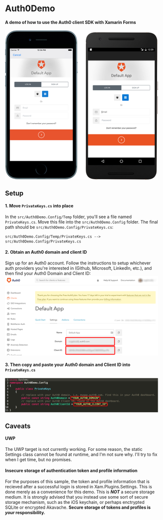 # Auth0Demo
#### A demo of how to use the Auth0 client SDK with Xamarin Forms

![UI on Devices](https://github.com/jsauve/Auth0Demo/blob/master/readme_images/UiOnDevices.png)

## Setup

#### 1. Move `PrivateKeys.cs` into place
In the `src/Auth0Demo.Config/Temp` folder, you'll see a file named `PrivateKeys.cs`. Move this file into the `src/Auth0Demo.Config` folder. The final path should be `src/Auth0Demo.Config/PrivateKeys.cs`:

    src/Auth0Demo.Config/Temp/PrivateKeys.cs --> src/Auth0Demo.Config/PrivateKeys.cs

#### 2. Obtain an Auth0 domain and client ID

Sign up for an Auth0 account. Follow the instructions to setup whichever auth providers you're interested in (Github, Microsoft, LinkedIn, etc.), and then find your Auth0 Domain and Client ID:
![Auth0 Dashboard - Clients section](https://github.com/jsauve/Auth0Demo/blob/master/readme_images/Auth0Dashboard-ClientSection.png)

#### 3. Then copy and paste your Auth0 domain and Client ID into `PrivateKeys.cs`
![Paste into PrivateKeys.cs](https://github.com/jsauve/Auth0Demo/blob/master/readme_images/PasteIntoPrivateKeys.png)

## Caveats

#### UWP
The UWP target is not currently working. For some reason, the static Settings class cannot be found at runtime, and I'm not sure why. I'll try to fix when I get time, but no promises.

#### Insecure storage of authentication token and profile information
For the purposes of this sample, the token and profile information that is recieved after a successful login is stored in Xam.Plugins.Settings. This is done merely as a convenience for this demo. This is **_NOT_** a secure storage medium. It is strongly advised that you instead use some sort of secure storage mechanism, such as the iOS keychain, or perhaps enctrypted SQLite or encrypted Akavache. **Secure storage of tokens and profiles is _your_ responsibility.**
